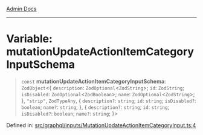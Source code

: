 [Admin Docs](/)

***

# Variable: mutationUpdateActionItemCategoryInputSchema

> `const` **mutationUpdateActionItemCategoryInputSchema**: `ZodObject`\<\{ `description`: `ZodOptional`\<`ZodString`\>; `id`: `ZodString`; `isDisabled`: `ZodOptional`\<`ZodBoolean`\>; `name`: `ZodOptional`\<`ZodString`\>; \}, `"strip"`, `ZodTypeAny`, \{ `description?`: `string`; `id`: `string`; `isDisabled?`: `boolean`; `name?`: `string`; \}, \{ `description?`: `string`; `id`: `string`; `isDisabled?`: `boolean`; `name?`: `string`; \}\>

Defined in: [src/graphql/inputs/MutationUpdateActionItemCategoryInput.ts:4](https://github.com/Sourya07/talawa-api/blob/4e4298c85a0d2c28affa824f2aab7ec32b5f3ac5/src/graphql/inputs/MutationUpdateActionItemCategoryInput.ts#L4)
